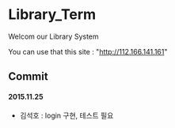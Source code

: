 # Library_Term
Welcom our Library System

You can use that this site : "http://112.166.141.161"

## Commit
#### 2015.11.25
  - 김석호 : login 구현, 테스트 필요
